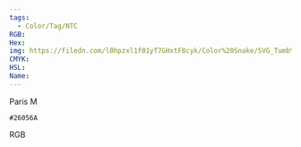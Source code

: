 ```yaml
---
tags:
  - Color/Tag/NTC
RGB:
Hex:
img: https://filedn.com/l0hpzxl1f01yT7GHxtF8cyk/Color%20Snake/SVG_Tumb%20Mass%20No%20Name/26056A.svg
CMYK:
HSL:
Name:
---
```

Paris M
```palette
#26056A
```
RGB
